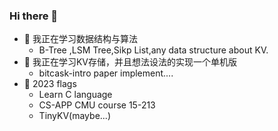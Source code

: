 ### Hi there 👋

- 🌱 我正在学习数据结构与算法
    -   B-Tree ,LSM Tree,Sikp List,any data structure about KV.
- 🌱 我正在学习KV存储，并且想法设法的实现一个单机版
    -   bitcask-intro paper implement....
- 🌱 2023 flags
    - Learn C language
    - CS-APP CMU course 15-213
    - TinyKV(maybe...)
